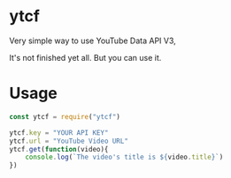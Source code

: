 # ytcf
Very simple way to use YouTube Data API V3,

It's not finished yet all. But you can use it.

# Usage
```js
const ytcf = require("ytcf")

ytcf.key = "YOUR API KEY"
ytcf.url = "YouTube Video URL"
ytcf.get(function(video){
    console.log(`The video's title is ${video.title}`)
})
```
